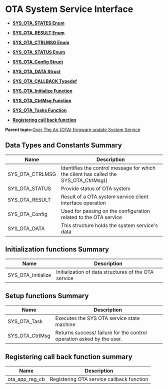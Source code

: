 # OTA System Service Interface

-   **[SYS\_OTA\_STATES Enum](resources/GUID-F03C9E56-6E27-4686-A0CA-14D14F615FB5.md)**  

-   **[SYS\_OTA\_RESULT Enum](resources/GUID-FF900B9E-1306-498E-8261-D7FEFA8CC184.md)**  

-   **[SYS\_OTA\_CTRLMSG Enum](resources/GUID-7E595932-B68F-4074-BA7D-36D836AA8B5B.md)**  

-   **[SYS\_OTA\_STATUS Enum](resources/GUID-7B12B319-188D-4C1D-8AEE-349BE7660528.md)**  

-   **[SYS\_OTA\_Config Struct](resources/GUID-6B52ABB2-B67F-4DC8-9147-43E43664223B.md)**  

-   **[SYS\_OTA\_DATA Struct](resources/GUID-E3DE3951-0B4D-44ED-8EDD-5DE48A3597FC.md)**  

-   **[SYS\_OTA\_CALLBACK Typedef](resources/GUID-793F497B-BD41-400B-9FB5-0C0ECBB2B1D5.md)**  

-   **[SYS\_OTA\_Initialize Function](resources/GUID-0B54E267-5E7C-4408-BB57-0BB6E61B59D3.md)**  

-   **[SYS\_OTA\_CtrlMsg Function](resources/GUID-8F2A596D-F14C-43E8-8D8C-951C45191D23.md)**  

-   **[SYS\_OTA\_Tasks Function](resources/GUID-10DC0C0A-E5D5-417A-86E0-199C0ECC0B50.md)**  

-   **[Registering call back function](resources/GUID-D861E940-4256-413D-ACFD-88DD118AFA93.md)**  


**Parent topic:**[Over The Air \(OTA\) firmware update System Service](GUID-AF87F0BB-E319-4436-A302-357BFA7E193E.md)

## Data Types and Constants Summary

|Name|Description|
|----|-----------|
|SYS\_OTA\_CTRLMSG|Identifies the control message for which the client has called the SYS\_OTA\_CtrlMsg\(\)|
|SYS\_OTA\_STATUS|Provide status of OTA system|
|SYS\_OTA\_RESULT|Result of a OTA system service client interface operation|
|SYS\_OTA\_Config|Used for passing on the configuration related to the OTA service|
|SYS\_OTA\_DATA|This structure holds the system service's data|

## Initialization functions Summary

|Name|Description|
|----|-----------|
|SYS\_OTA\_Initialize|Initialization of data structures of the OTA service|

## Setup functions Summary

|Name|Description|
|----|-----------|
|SYS\_OTA\_Task|Executes the SYS OTA service state machine|
|SYS\_OTA\_CtrlMsg|Returns success/ failure for the control operation asked by the user.|

## Registering call back function summary

|Name|Description|
|----|-----------|
|ota\_app\_reg\_cb|Registering OTA service callback function|

